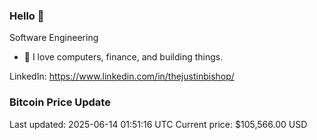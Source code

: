 ### Hello 🤙  

Software Engineering

- 🔭 I love computers, finance, and building things.
  
LinkedIn: https://www.linkedin.com/in/thejustinbishop/  




















































































































































































































































































































































































































































































































































































































































































































### Bitcoin Price Update
Last updated: 2025-06-14 01:51:16 UTC
Current price: $105,566.00 USD
